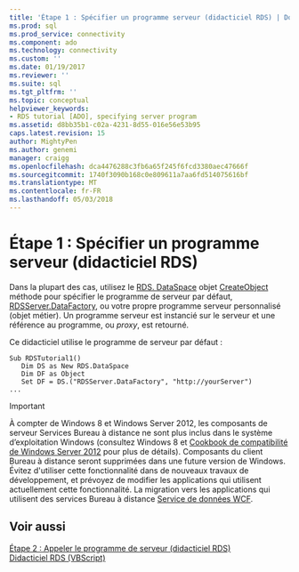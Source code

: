```yaml
---
title: 'Étape 1 : Spécifier un programme serveur (didacticiel RDS) | Documents Microsoft'
ms.prod: sql
ms.prod_service: connectivity
ms.component: ado
ms.technology: connectivity
ms.custom: ''
ms.date: 01/19/2017
ms.reviewer: ''
ms.suite: sql
ms.tgt_pltfrm: ''
ms.topic: conceptual
helpviewer_keywords:
- RDS tutorial [ADO], specifying server program
ms.assetid: d8bb35b1-c02a-4231-8d55-016e56e53b95
caps.latest.revision: 15
author: MightyPen
ms.author: genemi
manager: craigg
ms.openlocfilehash: dca4476288c3fb6a65f245f6fcd3380aec47666f
ms.sourcegitcommit: 1740f3090b168c0e809611a7aa6fd514075616bf
ms.translationtype: MT
ms.contentlocale: fr-FR
ms.lasthandoff: 05/03/2018
---
```

# <a name="step-1-specify-a-server-program-rds-tutorial"></a>Étape 1 : Spécifier un programme serveur (didacticiel RDS)
Dans la plupart des cas, utilisez le [RDS. DataSpace](../../../ado/reference/rds-api/dataspace-object-rds.md) objet [CreateObject](../../../ado/reference/rds-api/createobject-method-rds.md) méthode pour spécifier le programme de serveur par défaut, [RDSServer.DataFactory](../../../ado/reference/rds-api/datafactory-object-rdsserver.md), ou votre propre programme serveur personnalisé (objet métier). Un programme serveur est instancié sur le serveur et une référence au programme, ou *proxy*, est retourné.  
  
 Ce didacticiel utilise le programme de serveur par défaut :  
  
```  
Sub RDSTutorial1()  
   Dim DS as New RDS.DataSpace  
   Dim DF as Object  
   Set DF = DS.("RDSServer.DataFactory", "http://yourServer")  
...  
```  
  
> [!IMPORTANT]
>  À compter de Windows 8 et Windows Server 2012, les composants de serveur Services Bureau à distance ne sont plus inclus dans le système d’exploitation Windows (consultez Windows 8 et [Cookbook de compatibilité de Windows Server 2012](https://www.microsoft.com/en-us/download/details.aspx?id=27416) pour plus de détails). Composants du client Bureau à distance seront supprimées dans une future version de Windows. Évitez d'utiliser cette fonctionnalité dans de nouveaux travaux de développement, et prévoyez de modifier les applications qui utilisent actuellement cette fonctionnalité. La migration vers les applications qui utilisent des services Bureau à distance [Service de données WCF](http://go.microsoft.com/fwlink/?LinkId=199565).  
  
## <a name="see-also"></a>Voir aussi  
 [Étape 2 : Appeler le programme de serveur (didacticiel RDS)](../../../ado/guide/remote-data-service/step-2-invoke-the-server-program-rds-tutorial.md)   
 [Didacticiel RDS (VBScript)](../../../ado/guide/remote-data-service/rds-tutorial-vbscript.md)   
